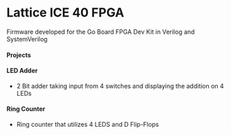 # Lattice ICE 40 FPGA
Firmware developed for the Go Board FPGA Dev Kit in Verilog and SystemVerilog

#### Projects

#### LED Adder
- 2 Bit adder taking input from 4 switches and displaying the addition on 4 LEDs

#### Ring Counter
- Ring counter that utilizes 4 LEDS and D Flip-Flops
